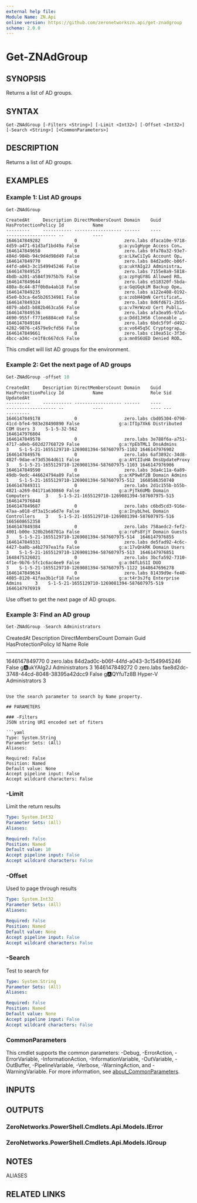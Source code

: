 ```yaml
---
external help file:
Module Name: ZN.Api
online version: https://github.com/zeronetworkszn.api/get-znadgroup
schema: 2.0.0
---
```


# Get-ZNAdGroup

## SYNOPSIS
Returns a list of AD groups.

## SYNTAX

```
Get-ZNAdGroup [-Filters <String>] [-Limit <Int32>] [-Offset <Int32>] [-Search <String>] [<CommonParameters>]
```

## DESCRIPTION
Returns a list of AD groups.

## EXAMPLES

### Example 1: List AD groups
```powershell
Get-ZNAdGroup
```

```output
CreatedAt     Description DirectMembersCount Domain    Guid                                 HasProtectionPolicy Id           Name
---------     ----------- ------------------ ------    ----                                 ------------------- --           ----       
1646147849282             0                  zero.labs dfaca10e-9718-4d59-a471-61d3af1bd49a False               g:a:yu1gHyge Access Con…
1646147849650             0                  zero.labs 0fa70a32-93e7-484d-984b-94c9d4d98d49 False               g:a:LXwCiIyG Account Op…
1646147849770             0                  zero.labs 84d2ad0c-b06f-44fd-a043-3c1549945246 False               g:a:ukYAIg2J Administra…
1646147849525             0                  zero.labs 7155e8a9-5818-4bdb-a201-a584f3975b7b False               g:a:zpYqGY8G Allowed RO…
1646147849644             0                  zero.labs e518320f-5bda-480a-8c44-87f0b0a4ab18 False               g:a:GqUGqkiM Backup Ope…
1646147849235             0                  zero.labs a122e408-0192-45e0-b3ca-6e5b26534981 False               g:a:zobH4QmN Certificat…
1646147849324             0                  zero.labs 8d6fd671-2b55-4079-abd3-b882b463ca56 False               g:a:v7HrWzxU Cert Publi…
1646147849536             0                  zero.labs afa3ea95-97a5-4690-955f-f771e6884ce0 False               g:a:Ddd1JHS6 Cloneable …
1646147849184             0                  zero.labs 6bdc5f9f-d492-4282-9876-c4579e9cfd56 False               g:a:vo645q5C Cryptograp…
1646147849661             0                  zero.labs c10ea51c-3f3d-4bcc-a34c-ce1f8c667dc6 False               g:a:mn0S6UED Denied ROD…
```

This cmdlet will list AD groups for the environment.

### Example 2: Get the next page of AD groups
```powershell
Get-ZNAdGroup -offset 10
```

```output
CreatedAt     Description DirectMembersCount Domain    Guid                                 HasProtectionPolicy Id           Name                  Role Sid                                           UpdatedAt
---------     ----------- ------------------ ------    ----                                 ------------------- --           ----                  ---- ---                                           ---------
1646147849178             0                  zero.labs cbd05304-0798-41cd-bfe4-983e28490890 False               g:a:IfIp7Xk6 Distributed COM Users 3    S-1-5-32-562                                  1646147976804
1646147849570             0                  zero.labs 3e788f6a-a751-4717-a0eb-602d27768729 False               g:a:YpEbTML1 DnsAdmins             3    S-1-5-21-1655129710-1269081394-587607975-1102 1646147976902
1646147849576             0                  zero.labs 6af3892c-34d8-482f-9dae-e73d5364d611 False               g:a:AYCIIuHA DnsUpdateProxy        3    S-1-5-21-1655129710-1269081394-587607975-1103 1646147976906
1646147849590             0                  zero.labs 3da4c11a-6a89-49db-9edc-446624794a89 False               g:a:KP9w8f2B Domain Admins         1    S-1-5-21-1655129710-1269081394-587607975-512  1668586350740
1646147849311             0                  zero.labs 2d1c155b-b55b-4821-a269-04171a630860 False               g:a:PjTk6UMb Domain Computers      3    S-1-5-21-1655129710-1269081394-587607975-515  1646147976848
1646147849687             0                  zero.labs c6bd5cd3-916e-47aa-a018-df3a15ca6d7e False               g:a:InybLheL Domain Controllers    3    S-1-5-21-1655129710-1269081394-587607975-516  1665608652358
1646147849384             0                  zero.labs 758aedc2-fef2-4001-b00e-320b2b68701a False               g:a:roPs8YjY Domain Guests         3    S-1-5-21-1655129710-1269081394-587607975-514  1646147976855
1646147849331             0                  zero.labs de5fad92-4c6c-4427-ba8b-a4b2797ea1fa False               g:a:17vQnkRK Domain Users          3    S-1-5-21-1655129710-1269081394-587607975-513  1646147976851
1648475326021             0                  zero.labs 3bcfa592-7310-4f1e-9b76-5fc1c6ac4ee9 False               g:a:04fLbS1I DUO                   3    S-1-5-21-1655129710-1269081394-587607975-1122 1648647696278
1646147849634             0                  zero.labs 81439d9e-fe40-4085-8120-41faa3b1cf18 False               g:a:t4r3sJfq Enterprise Admins     3    S-1-5-21-1655129710-1269081394-587607975-519  1646147976919
```

Use offset to get the next page of AD groups.

### Example 3: Find an AD group
```powershell
Get-ZNAdGroup -Search Administrators
```

CreatedAt     Description DirectMembersCount Domain    Guid                                 HasProtectionPolicy Id           Name                   Role
---------     ----------- ------------------ ------    ----                                 ------------------- --           ----                   ----
1646147849770             0                  zero.labs 84d2ad0c-b06f-44fd-a043-3c1549945246 False               g:a:ukYAIg2J Administrators         3
1646147849272             0                  zero.labs fae8d2dc-3748-44cd-8048-38395a42dcc9 False               g:a:QYfuTz8B Hyper-V Administrators 3
```output

Use the search parameter to search by Name property.

## PARAMETERS

### -Filters
JSON string URI encoded set of fiters

```yaml
Type: System.String
Parameter Sets: (All)
Aliases:

Required: False
Position: Named
Default value: None
Accept pipeline input: False
Accept wildcard characters: False
```

### -Limit
Limit the return results

```yaml
Type: System.Int32
Parameter Sets: (All)
Aliases:

Required: False
Position: Named
Default value: 10
Accept pipeline input: False
Accept wildcard characters: False
```

### -Offset
Used to page through results

```yaml
Type: System.Int32
Parameter Sets: (All)
Aliases:

Required: False
Position: Named
Default value: None
Accept pipeline input: False
Accept wildcard characters: False
```

### -Search
Test to search for

```yaml
Type: System.String
Parameter Sets: (All)
Aliases:

Required: False
Position: Named
Default value: None
Accept pipeline input: False
Accept wildcard characters: False
```

### CommonParameters
This cmdlet supports the common parameters: -Debug, -ErrorAction, -ErrorVariable, -InformationAction, -InformationVariable, -OutVariable, -OutBuffer, -PipelineVariable, -Verbose, -WarningAction, and -WarningVariable. For more information, see [about_CommonParameters](http://go.microsoft.com/fwlink/?LinkID=113216).

## INPUTS

## OUTPUTS

### ZeroNetworks.PowerShell.Cmdlets.Api.Models.IError

### ZeroNetworks.PowerShell.Cmdlets.Api.Models.IGroup

## NOTES

ALIASES

## RELATED LINKS

